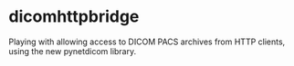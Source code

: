 dicomhttpbridge
===============

Playing with allowing access to DICOM PACS archives from HTTP clients, using the new pynetdicom library. 